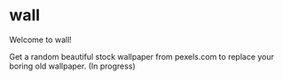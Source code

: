 # wall
Welcome to wall!

Get a random beautiful stock wallpaper from pexels.com to replace your boring old wallpaper.
(In progress)
